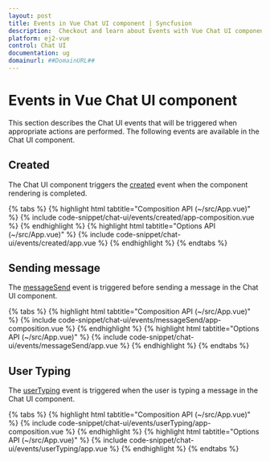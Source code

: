 ```yaml
---
layout: post
title: Events in Vue Chat UI component | Syncfusion
description:  Checkout and learn about Events with Vue Chat UI component of Syncfusion Essential JS 2 and more details.
platform: ej2-vue
control: Chat UI
documentation: ug
domainurl: ##DomainURL##
---
```


# Events in Vue Chat UI component

This section describes the Chat UI events that will be triggered when appropriate actions are performed. The following events are available in the Chat UI component.

## Created

The Chat UI component triggers the [created](../api/chat-ui/chatUIModel/#created) event when the component rendering is completed.

{% tabs %}
{% highlight html tabtitle="Composition API (~/src/App.vue)" %}
{% include code-snippet/chat-ui/events/created/app-composition.vue %}
{% endhighlight %}
{% highlight html tabtitle="Options API (~/src/App.vue)" %}
{% include code-snippet/chat-ui/events/created/app.vue %}
{% endhighlight %}
{% endtabs %}

## Sending message

The [messageSend](../api/chat-ui/chatUIModel/#messagesend) event is triggered before sending a message in the Chat UI component.

{% tabs %}
{% highlight html tabtitle="Composition API (~/src/App.vue)" %}
{% include code-snippet/chat-ui/events/messageSend/app-composition.vue %}
{% endhighlight %}
{% highlight html tabtitle="Options API (~/src/App.vue)" %}
{% include code-snippet/chat-ui/events/messageSend/app.vue %}
{% endhighlight %}
{% endtabs %}

## User Typing

The [userTyping](../api/chat-ui/chatUIModel/#usertyping) event is triggered when the user is typing a message in the Chat UI component.

{% tabs %}
{% highlight html tabtitle="Composition API (~/src/App.vue)" %}
{% include code-snippet/chat-ui/events/userTyping/app-composition.vue %}
{% endhighlight %}
{% highlight html tabtitle="Options API (~/src/App.vue)" %}
{% include code-snippet/chat-ui/events/userTyping/app.vue %}
{% endhighlight %}
{% endtabs %}
